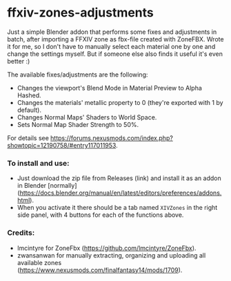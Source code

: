 # ffxiv-zones-adjustments
Just a simple Blender addon that performs some fixes and adjustments in batch, after importing a FFXIV zone as fbx-file created with ZoneFBX.
Wrote it for me, so I don't have to manually select each material one by one and change the settings myself. But if someone else also finds it useful it's even better :)

The available fixes/adjustments are the following:
- Changes the viewport's Blend Mode in Material Preview to Alpha Hashed.
- Changes the materials' metallic property to 0 (they're exported with 1 by default).
- Changes Normal Maps' Shaders to World Space.
- Sets Normal Map Shader Strength to 50%.

For details see https://forums.nexusmods.com/index.php?showtopic=12190758/#entry117011953.


### To install and use:
- Just download the zip file from Releases (link) and install it as an addon in Blender [normally] (https://docs.blender.org/manual/en/latest/editors/preferences/addons.html).
- When you activate it there should be a tab named `XIVZones` in the right side panel, with 4 buttons for each of the functions above.


### Credits:
- lmcintyre for ZoneFbx (https://github.com/lmcintyre/ZoneFbx).
- zwansanwan for manually extracting, organizing and uploading all available zones (https://www.nexusmods.com/finalfantasy14/mods/1709).
